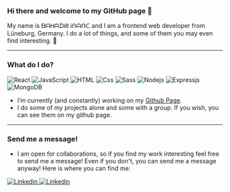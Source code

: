 ### Hi there and welcome to my GitHub page 👋

My name is ᗷᗩᕼᗩᗪᎥᖇ Ꭵᑎᗩᑎᑕ and I am a frontend web developer from Lüneburg, Germany. I do a lot of things, and some of them you may even find interesting. 🤞

---

### What do I do?

<p>
  <img alt="React" src="https://img.shields.io/badge/React-61DAFB?logo=react&logoColor=white&style=for-the-badge" />
  <img alt="JavaScript" src="https://img.shields.io/badge/JavaScript-F7DF1E?logo=javascript&logoColor=white&style=for-the-badge" />
  <img alt="HTML" src="https://img.shields.io/badge/HTML-E34F26?logo=html5&logoColor=white&style=for-the-badge" />
  <img alt="Css" src="https://img.shields.io/badge/CSS-1572B6?logo=css3&logoColor=white&style=for-the-badge" />
  <img alt="Sass" src="https://img.shields.io/badge/Sass-CC6699?logo=sass&logoColor=white&style=for-the-badge" />
  <img alt="Nodejs" src="https://img.shields.io/badge/Nodejs-663399?logo=Nodejs&logoColor=white&style=for-the-badge" />
  <img alt="Expressjs" src="https://img.shields.io/badge/Expressjs-E10098?logo=Expressjs&logoColor=white&style=for-the-badge" />
  <img alt="MongoDB" src="https://img.shields.io/badge/MongoDB-239120?logo=MongoDB&logoColor=white&style=for-the-badge" />
 </p>

- I’m currently (and constantly) working on my [Github Page](https://github.com/herrbaha). 
- I do some of my projects alone and some with a group. If you wish, you can see them on my github page.


---

### Send me a message!

- I am open for collaborations, so if you find my work interesting feel free to send me a message! Even if you don't, you can send me a message anyway! Here is where you can find me:

<p>
   <a href="https://www.linkedin.com/in/bahadir-inanc-4a654080/"><img alt="Linkedin" src="https://img.shields.io/badge/linkedin-0077B5?logo=linkedin&logoColor=white&style=for-the-badge" />
  </a>
   <a href="https://www.xing.com/profile/Bahadir_Inanc2/cv"><img alt="Linkedin" src="https://img.shields.io/badge/xing-%23006567.svg?style=for-the-badge&logo=xing&logoColor=white" />
  </a>

 
 
</p>

